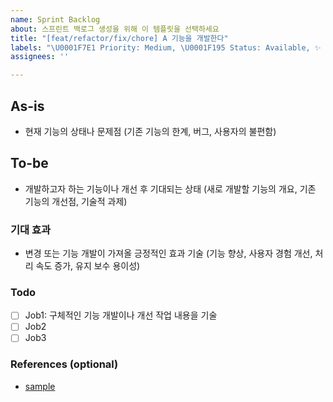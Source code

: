 ```yaml
---
name: Sprint Backlog
about: 스프린트 백로그 생성을 위해 이 템플릿을 선택하세요
title: "[feat/refactor/fix/chore] A 기능을 개발한다"
labels: "\U0001F7E1 Priority: Medium, \U0001F195 Status: Available, ✨ Type: Enhancement"
assignees: ''

---
```


## As-is
- 현재 기능의 상태나 문제점 (기존 기능의 한계, 버그, 사용자의 불편함) 

## To-be 
- 개발하고자 하는 기능이나 개선 후 기대되는 상태 (새로 개발할 기능의 개요, 기존 기능의 개선점, 기술적 과제)

### 기대 효과
- 변경 또는 기능 개발이 가져올 긍정적인 효과 기술 (기능 향상, 사용자 경험 개선, 처리 속도 증가, 유지 보수 용이성)

### Todo 
- [ ]  Job1: 구체적인 기능 개발이나 개선 작업 내용을 기술
- [ ]  Job2
- [ ]  Job3

### References (optional)
- [sample](https://www.google.com/)
